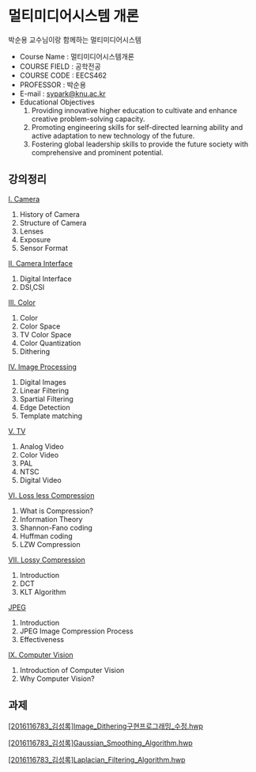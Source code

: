# 멀티미디어시스템 개론


박순용 교수님이랑 함께하는 멀티미디어시스템

- Course Name : 멀티미디어시스템개론
- COURSE FIELD	: 공학전공
- COURSE CODE : EECS462
- PROFESSOR : 박순용
- E-mail : [sypark@knu.ac.kr](mailto:sypark@knu.ac.kr)
- Educational Objectives
  1. Providing innovative higher education to cultivate and enhance creative problem-solving capacity.
  2. Promoting engineering skills for self-directed learning ability and active adaptation to new technology of the future.
  3. Fostering global leadership skills to provide the future society with comprehensive and prominent potential.

## 강의정리

[Ⅰ. Camera](Multimedia/%E2%85%A0%20Camera%20709e448cb95b476991130f5b230d5e63.md)

1. History of Camera
2. Structure of Camera
3. Lenses
4. Exposure
5. Sensor Format

[Ⅱ. Camera Interface](Multimedia/%E2%85%A1%20Camera%20Interface%203f5b78dafaca4760b15cb00a4768c2af.md)

1. Digital Interface
2. DSI,CSI

[Ⅲ. Color](Multimedia/%E2%85%A2%20Color%20b9d0765d07c445d58349c6dc00dbdb0b.md)

1. Color
2. Color Space
3. TV Color Space
4. Color Quantization
5. Dithering

[Ⅳ. Image Processing](Multimedia/%E2%85%A3%20Image%20Processing%20ccc27ff32e4d48e9b985626fd480098d.md)

1. Digital Images
2. Linear Filtering
3. Spartial Filtering
4. Edge Detection
5. Template matching

[Ⅴ. TV](Multimedia/%E2%85%A4%20TV%205d00597832104804a747ca79eaca6865.md)

1. Analog Video
2. Color Video
3. PAL
4. NTSC
5. Digital Video

[Ⅵ. Loss less Compression](Multimedia/%E2%85%A5%20Loss%20less%20Compression%2068ff712a0f704a839e3754c29b8a4f8b.md)

1. What is Compression?
2. Information Theory
3. Shannon-Fano coding
4. Huffman coding
5. LZW Compression

[Ⅶ. Lossy Compression](Multimedia/%E2%85%A6%20Lossy%20Compression%200d460f7f5d1347ff8f2654b3e094deea.md)

1. Introduction
2. DCT
3. KLT Algorithm

[JPEG](https://www.notion.so/JPEG-9062ad343ad74450867124a63a478ca0)

1. Introduction
2. JPEG Image Compression Process
3. Effectiveness

[Ⅸ. Computer Vision](Multimedia/%E2%85%A8%20Computer%20Vision%20f0bbf727244b44148fd69f4d532101f4.md)

1. Introduction of Computer Vision
2. Why Computer Vision?

## 과제

[[2016116783_김성록]Image_Dithering구현프로그래밍_수정.hwp](Multimedia/2016116783_Image_Dithering_.hwp)

[[2016116783_김성록]Gaussian_Smoothing_Algorithm.hwp](Multimedia/2016116783_Gaussian_Smoothing_Algorithm.hwp)

[[2016116783_김성록]Laplacian_Filtering_Algorithm.hwp](Multimedia/2016116783_Laplacian_Filtering_Algorithm.hwp)
